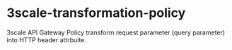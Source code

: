 # 3scale-transformation-policy
3scale API Gateway Policy transform request parameter (query parameter) into HTTP header attrbuite.
